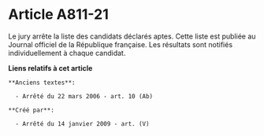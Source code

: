 # Article A811-21

Le jury arrête la liste des candidats déclarés aptes. Cette liste est publiée au Journal officiel de la République française.
Les résultats sont notifiés individuellement à chaque candidat.

**Liens relatifs à cet article**

	**Anciens textes**:

	  - Arrêté du 22 mars 2006 - art. 10 (Ab)

	**Créé par**:

	  - Arrêté du 14 janvier 2009 - art. (V)
